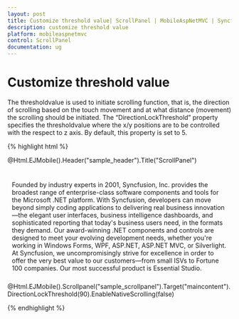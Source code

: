```yaml
---
layout: post
title: Customize threshold value| ScrollPanel | MobileAspNetMVC | Syncfusion
description: customize threshold value
platform: mobileaspnetmvc
control: ScrollPanel
documentation: ug
---
```


# Customize threshold value

The thresholdvalue is used to initiate scrolling function, that is, the direction of scrolling based on the touch movement and at what distance (movement) the scrolling should be initiated. The “DirectionLockThreshold” property specifies the thresholdvalue where the x/y positions are to be controlled with the respect to z axis. By default, this property is set to 5.

{% highlight html %}

@Html.EJMobile().Header("sample_header").Title("ScrollPanel")

<div id="maincontent" style="padding:10px">

<div>

Founded by industry experts in 2001, Syncfusion, Inc. provides the broadest range of enterprise-class software components and tools for the Microsoft .NET platform. With Syncfusion, developers can move beyond simply coding applications to delivering real business innovation—the elegant user interfaces, business intelligence dashboards, and sophisticated reporting that today's business users need, in the formats they demand. Our award-winning .NET components and controls are designed to meet your evolving development needs, whether you're working in Windows Forms, WPF, ASP.NET, ASP.NET MVC, or Silverlight. At Syncfusion, we uncompromisingly strive for excellence in order to offer the very best value to our customers—from small ISVs to Fortune 100 companies. Our most successful product is Essential Studio.



</div>

</div> @Html.EJMobile().Scrollpanel("sample_scrollpanel").Target("maincontent").DirectionLockThreshold(90).EnableNativeScrolling(false)


{% endhighlight %}
